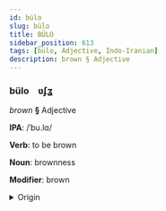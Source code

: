 ```yaml
---
id: bülo
slug: bülo
title: BÜLO
sidebar_position: 613
tags: [bülo, Adjective, Indo-Iranian]
description: brown § Adjective
---
```


### bülo&emsp;<span kind="abugida">ʋʄʓ</span>

*brown* **§** Adjective

**IPA**: /ˈbu.lɑ/

**Verb**: to be brown

**Noun**: brownness

**Modifier**: brown

<details>
    <summary>Origin</summary>
    Hindi भूरा bhūrā [bʱuː.ɾäː]<br/>
    <em>Indo-Iranian Language Family</em>
</details>